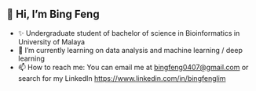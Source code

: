 ## 👋 Hi, I’m  Bing Feng 
- ✨ Undergraduate student of bachelor of science in Bioinformatics in University of Malaya
- 🌱 I’m currently learning on data analysis and machine learning / deep learning
- 📫 How to reach me: You can email me at bingfeng0407@gmail.com or search for my LinkedIn https://www.linkedin.com/in/bingfenglim 

<!---
LimBingFeng/LimBingFeng is a ✨ special ✨ repository because its `README.md` (this file) appears on your GitHub profile.
You can click the Preview link to take a look at your changes.
--->
